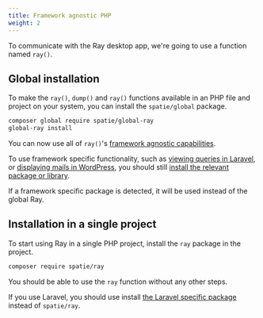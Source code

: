 ```yaml
---
title: Framework agnostic PHP
weight: 2
---
```


To communicate with the Ray desktop app, we're going to use a function named `ray()`. 

## Global installation

To make the `ray()`, `dump()` and `ray()` functions available in an PHP file and project on your system, you can install the `spatie/global` package.

```bash
composer global require spatie/global-ray
global-ray install
```

You can now use all of `ray()`'s [framework agnostic capabilities](https://spatie.be/docs/ray/v1/usage/framework-agnostic-php-project). 

To use framework specific functionality, such as [viewing queries in Laravel](https://spatie.be/docs/ray/v1/usage/laravel#showing-queries), or [displaying mails in WordPress](https://spatie.be/docs/ray/v1/usage/wordpress#displaying-mails), you should still [install the relevant package or library](https://spatie.be/docs/ray/v1/installation-in-your-project/introduction).

If a framework specific package is detected, it will be used instead of the global Ray.

## Installation in a single project

To start using Ray in a single PHP project, install the `ray` package in the project.

```bash
composer require spatie/ray
```

You should be able to use the `ray` function without any other steps.

If you use Laravel, you should use install [the Laravel specific package](/docs/ray/v1/installation-in-your-project/laravel) instead of `spatie/ray`.
